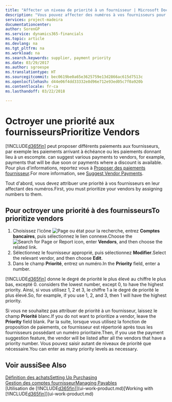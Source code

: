 ```yaml
---
title: "Affecter un niveau de priorité à un fournisseur | Microsoft Docs"
description: "Vous pouvez affecter des numéros à vos fournisseurs pour les classer par ordre de priorité et faciliter des propositions de paiement dans Finance and Operations, Business edition."
services: project-madeira
documentationcenter: 
author: SorenGP
ms.service: dynamics365-financials
ms.topic: article
ms.devlang: na
ms.tgt_pltfrm: na
ms.workload: na
ms.search.keywords: supplier, payment priority
ms.date: 03/29/2017
ms.author: sgroespe
ms.translationtype: HT
ms.sourcegitcommit: bec0619be0a65e3625759e13d2866ac615d7513c
ms.openlocfilehash: d44e06f4dd33332e8d96e712e93ed05c7f0a920b
ms.contentlocale: fr-ca
ms.lasthandoff: 03/22/2018

---
```

# <a name="prioritize-vendors"></a><span data-ttu-id="f5b58-103">Octroyer une priorité aux fournisseurs</span><span class="sxs-lookup"><span data-stu-id="f5b58-103">Prioritize Vendors</span></span>
[!INCLUDE[d365fin](includes/d365fin_md.md)]<span data-ttu-id="f5b58-104"> peut proposer différents paiements aux fournisseurs, par exemple les paiements arrivant à échéance ou les paiements donnant lieu à un escompte.</span><span class="sxs-lookup"><span data-stu-id="f5b58-104"> can suggest various payments to vendors, for example, payments that will be due soon or payments where a discount is available.</span></span> <span data-ttu-id="f5b58-105">Pour plus d'informations, reportez vous à [Proposer des paiements fournisseur](payables-how-suggest-vendor-payments.md).</span><span class="sxs-lookup"><span data-stu-id="f5b58-105">For more information, see [Suggest Vendor Payments](payables-how-suggest-vendor-payments.md).</span></span>

<span data-ttu-id="f5b58-106">Tout d'abord, vous devez attribuer une priorité à vos fournisseurs en leur affectant des numéros.</span><span class="sxs-lookup"><span data-stu-id="f5b58-106">First, you must prioritize your vendors by assigning numbers to them.</span></span>

## <a name="to-prioritize-vendors"></a><span data-ttu-id="f5b58-107">Pour octroyer une priorité à des fournisseurs</span><span class="sxs-lookup"><span data-stu-id="f5b58-107">To prioritize vendors</span></span>
1. <span data-ttu-id="f5b58-108">Choisissez l'icône ![Page ou état pour la recherche](media/ui-search/search_small.png "icône Page ou état pour la recherche"), entrez **Comptes bancaires**, puis sélectionnez le lien connexe.</span><span class="sxs-lookup"><span data-stu-id="f5b58-108">Choose the ![Search for Page or Report](media/ui-search/search_small.png "Search for Page or Report icon") icon, enter **Vendors**, and then choose the related link.</span></span>
2. <span data-ttu-id="f5b58-109">Sélectionnez le fournisseur approprié, puis sélectionnez **Modifier**.</span><span class="sxs-lookup"><span data-stu-id="f5b58-109">Select the relevant vendor, and then choose **Edit**.</span></span>
3. <span data-ttu-id="f5b58-110">Dans le champ **Priorité**, entrez un numéro.</span><span class="sxs-lookup"><span data-stu-id="f5b58-110">In the **Priority** field, enter a number.</span></span>

[!INCLUDE[d365fin](includes/d365fin_md.md)]<span data-ttu-id="f5b58-111"> donne le degré de priorité le plus élevé au chiffre le plus bas, excepté 0.</span><span class="sxs-lookup"><span data-stu-id="f5b58-111"> considers the lowest number, except 0, to have the highest priority.</span></span> <span data-ttu-id="f5b58-112">Ainsi, si vous utilisez 1, 2 et 3, le chiffre 1 a le degré de priorité le plus élevé.</span><span class="sxs-lookup"><span data-stu-id="f5b58-112">So, for example, if you use 1, 2, and 3, then 1 will have the highest priority.</span></span>

<span data-ttu-id="f5b58-113">Si vous ne souhaitez pas attribuer de priorité à un fournisseur, laissez le champ **Priorité** blanc.</span><span class="sxs-lookup"><span data-stu-id="f5b58-113">If you do not want to prioritize a vendor, leave the **Priority** field blank.</span></span> <span data-ttu-id="f5b58-114">Par la suite, lorsque vous utilisez la fonction de proposition de paiements, ce fournisseur est répertorié après tous les fournisseurs possédant un numéro prioritaire.</span><span class="sxs-lookup"><span data-stu-id="f5b58-114">Then, if you use the payment suggestion feature, the vendor will be listed after all the vendors that have a priority number.</span></span> <span data-ttu-id="f5b58-115">Vous pouvez saisir autant de niveaux de priorité que nécessaire.</span><span class="sxs-lookup"><span data-stu-id="f5b58-115">You can enter as many priority levels as necessary.</span></span>

## <a name="see-also"></a><span data-ttu-id="f5b58-116">Voir aussi</span><span class="sxs-lookup"><span data-stu-id="f5b58-116">See Also</span></span>
[<span data-ttu-id="f5b58-117">Définition des achats</span><span class="sxs-lookup"><span data-stu-id="f5b58-117">Setting Up Purchasing</span></span>](purchasing-setup-purchasing.md)  
[<span data-ttu-id="f5b58-118">Gestion des comptes fournisseur</span><span class="sxs-lookup"><span data-stu-id="f5b58-118">Managing Payables</span></span>](payables-manage-payables.md)  
<span data-ttu-id="f5b58-119">[Utilisation de [!INCLUDE[d365fin](includes/d365fin_md.md)]](ui-work-product.md)</span><span class="sxs-lookup"><span data-stu-id="f5b58-119">[Working with [!INCLUDE[d365fin](includes/d365fin_md.md)]](ui-work-product.md)</span></span>

